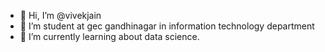 - 👋 Hi, I’m @vivekjain
- 👀 I’m student at gec gandhinagar in information technology department
- 🌱 I’m currently learning about data science.
  
